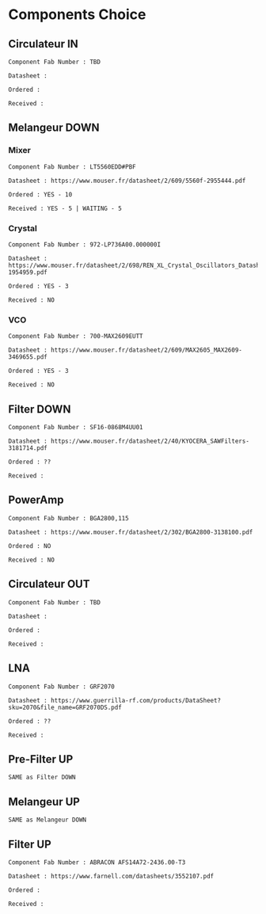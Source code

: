 # Components Choice

## Circulateur IN

    Component Fab Number : TBD

    Datasheet :

    Ordered : 

    Received : 

## Melangeur DOWN

### Mixer

    Component Fab Number : LT5560EDD#PBF

    Datasheet : https://www.mouser.fr/datasheet/2/609/5560f-2955444.pdf 

    Ordered : YES - 10

    Received : YES - 5 | WAITING - 5

### Crystal

    Component Fab Number : 972-LP736A00.000000I

    Datasheet : https://www.mouser.fr/datasheet/2/698/REN_XL_Crystal_Oscillators_Datasheet_DST_20220302-1954959.pdf

    Ordered : YES - 3

    Received : NO

### VCO

    Component Fab Number : 700-MAX2609EUTT

    Datasheet : https://www.mouser.fr/datasheet/2/609/MAX2605_MAX2609-3469655.pdf

    Ordered : YES - 3

    Received : NO



## Filter DOWN


    Component Fab Number : SF16-0868M4UU01

    Datasheet : https://www.mouser.fr/datasheet/2/40/KYOCERA_SAWFilters-3181714.pdf

    Ordered : ??

    Received : 

## PowerAmp

    Component Fab Number : BGA2800,115

    Datasheet : https://www.mouser.fr/datasheet/2/302/BGA2800-3138100.pdf

    Ordered : NO

    Received : NO

## Circulateur OUT

    Component Fab Number : TBD

    Datasheet :

    Ordered : 

    Received : 

## LNA

    Component Fab Number : GRF2070

    Datasheet : https://www.guerrilla-rf.com/products/DataSheet?sku=2070&file_name=GRF2070DS.pdf

    Ordered : ??

    Received : 

## Pre-Filter UP

    SAME as Filter DOWN

## Melangeur UP

    SAME as Melangeur DOWN

## Filter UP

    Component Fab Number : ABRACON AFS14A72-2436.00-T3

    Datasheet : https://www.farnell.com/datasheets/3552107.pdf

    Ordered : 

    Received : 
